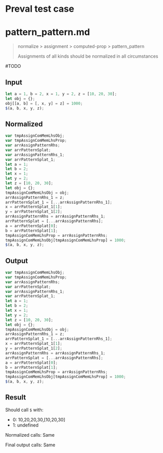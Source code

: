 # Preval test case

# pattern_pattern.md

> normalize > assignment > computed-prop > pattern_pattern
>
> Assignments of all kinds should be normalized in all circumstances

#TODO

## Input

`````js filename=intro
let a = 1, b = 2, x = 1, y = 2, z = [10, 20, 30];
let obj = {};
obj[[a, b] = [, x, y] = z] = 1000;
$(a, b, x, y, z);
`````

## Normalized

`````js filename=intro
var tmpAssignComMemLhsObj;
var tmpAssignComMemLhsProp;
var arrAssignPatternRhs;
var arrPatternSplat;
var arrAssignPatternRhs_1;
var arrPatternSplat_1;
let a = 1;
let b = 2;
let x = 1;
let y = 2;
let z = [10, 20, 30];
let obj = {};
tmpAssignComMemLhsObj = obj;
arrAssignPatternRhs_1 = z;
arrPatternSplat_1 = [...arrAssignPatternRhs_1];
x = arrPatternSplat_1[1];
y = arrPatternSplat_1[2];
arrAssignPatternRhs = arrAssignPatternRhs_1;
arrPatternSplat = [...arrAssignPatternRhs];
a = arrPatternSplat[0];
b = arrPatternSplat[1];
tmpAssignComMemLhsProp = arrAssignPatternRhs;
tmpAssignComMemLhsObj[tmpAssignComMemLhsProp] = 1000;
$(a, b, x, y, z);
`````

## Output

`````js filename=intro
var tmpAssignComMemLhsObj;
var tmpAssignComMemLhsProp;
var arrAssignPatternRhs;
var arrPatternSplat;
var arrAssignPatternRhs_1;
var arrPatternSplat_1;
let a = 1;
let b = 2;
let x = 1;
let y = 2;
let z = [10, 20, 30];
let obj = {};
tmpAssignComMemLhsObj = obj;
arrAssignPatternRhs_1 = z;
arrPatternSplat_1 = [...arrAssignPatternRhs_1];
x = arrPatternSplat_1[1];
y = arrPatternSplat_1[2];
arrAssignPatternRhs = arrAssignPatternRhs_1;
arrPatternSplat = [...arrAssignPatternRhs];
a = arrPatternSplat[0];
b = arrPatternSplat[1];
tmpAssignComMemLhsProp = arrAssignPatternRhs;
tmpAssignComMemLhsObj[tmpAssignComMemLhsProp] = 1000;
$(a, b, x, y, z);
`````

## Result

Should call `$` with:
 - 0: 10,20,20,30,[10,20,30]
 - 1: undefined

Normalized calls: Same

Final output calls: Same
